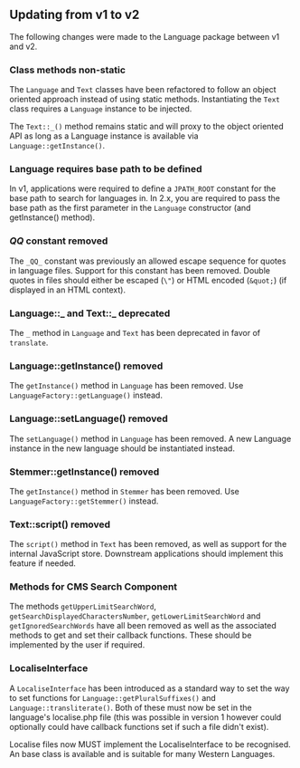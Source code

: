 ## Updating from v1 to v2

The following changes were made to the Language package between v1 and v2.

### Class methods non-static

The `Language` and `Text` classes have been refactored to follow an object oriented approach instead of using static methods.
Instantiating the `Text` class requires a `Language` instance to be injected.

The `Text::_()` method remains static and will proxy to the object oriented API as long as a Language instance is
available via `Language::getInstance()`.

### Language requires base path to be defined

In v1, applications were required to define a `JPATH_ROOT` constant for the base path to search for languages in. In 2.x,
you are required to pass the base path as the first parameter in the `Language` constructor (and getInstance() method).

### _QQ_ constant removed

The `_QQ_` constant was previously an allowed escape sequence for quotes in language files.  Support for this constant
has been removed. Double quotes in files should either be escaped (`\"`) or HTML encoded (`&quot;`) (if displayed in an
HTML context).

### Language::_ and Text::_ deprecated

The `_` method in `Language` and `Text` has been deprecated in favor of `translate`.

### Language::getInstance() removed

The `getInstance()` method in `Language` has been removed.  Use `LanguageFactory::getLanguage()` instead.

### Language::setLanguage() removed

The `setLanguage()` method in `Language` has been removed.  A new Language instance in the new language should be instantiated
instead.

### Stemmer::getInstance() removed

The `getInstance()` method in `Stemmer` has been removed.  Use `LanguageFactory::getStemmer()` instead.

### Text::script() removed

The `script()` method in `Text` has been removed, as well as support for the internal JavaScript store.  Downstream applications
should implement this feature if needed.

### Methods for CMS Search Component

The methods `getUpperLimitSearchWord`, `getSearchDisplayedCharactersNumber`, `getLowerLimitSearchWord` and `getIgnoredSearchWords`
have all been removed as well as the associated methods to get and set their callback functions. These should be implemented
by the user if required.

### LocaliseInterface
A `LocaliseInterface` has been introduced as a standard way to set the way to set functions for `Language::getPluralSuffixes()`
and `Language::transliterate()`. Both of these must now be set in the language's localise.php file (this was possible in
version 1 however could optionally could have callback functions set if such a file didn't exist).

Localise files now MUST implement the LocaliseInterface to be recognised. An base class is available and is suitable for
many Western Languages.
